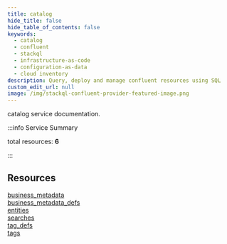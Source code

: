 ```yaml
---
title: catalog
hide_title: false
hide_table_of_contents: false
keywords:
  - catalog
  - confluent
  - stackql
  - infrastructure-as-code
  - configuration-as-data
  - cloud inventory
description: Query, deploy and manage confluent resources using SQL
custom_edit_url: null
image: /img/stackql-confluent-provider-featured-image.png
---
```


catalog service documentation.

:::info Service Summary

<div class="row">
<div class="providerDocColumn">
<span>total resources:&nbsp;<b>6</b></span><br />
</div>
</div>

:::

## Resources
<div class="row">
<div class="providerDocColumn">
<a href="/services/catalog/business_metadata/">business_metadata</a><br />
<a href="/services/catalog/business_metadata_defs/">business_metadata_defs</a><br />
<a href="/services/catalog/entities/">entities</a>
</div>
<div class="providerDocColumn">
<a href="/services/catalog/searches/">searches</a><br />
<a href="/services/catalog/tag_defs/">tag_defs</a><br />
<a href="/services/catalog/tags/">tags</a>
</div>
</div>
